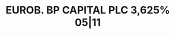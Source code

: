 ---
layout: asset
title: EUROB. BP CAPITAL PLC 3,625% 05|11                          
isin: XS0366188257
---
